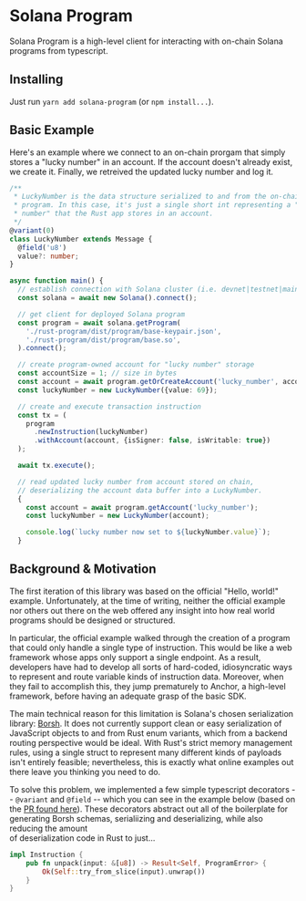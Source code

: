 # Solana Program
Solana Program is a high-level client for interacting with on-chain Solana
programs from typescript.

## Installing
Just run `yarn add solana-program` (or `npm install...`).

## Basic Example
Here's an example where we connect to an on-chain prorgam that simply stores a
"lucky number" in an account. If the account doesn't already exist, we create
it. Finally, we retreived the updated lucky number and log it.

```typescript
/**
 * LuckyNumber is the data structure serialized to and from the on-chain Rust
 * program. In this case, it's just a single short int representing a "lucky
 * number" that the Rust app stores in an account.
 */
@variant(0)
class LuckyNumber extends Message {
  @field('u8')
  value?: number;
}

async function main() {
  // establish connection with Solana cluster (i.e. devnet|testnet|mainnet)
  const solana = await new Solana().connect();

  // get client for deployed Solana program
  const program = await solana.getProgram(
    './rust-program/dist/program/base-keypair.json',
    './rust-program/dist/program/base.so',
  ).connect();

  // create program-owned account for "lucky number" storage
  const accountSize = 1; // size in bytes
  const account = await program.getOrCreateAccount('lucky_number', accountSize);
  const luckyNumber = new LuckyNumber({value: 69});

  // create and execute transaction instruction
  const tx = (
    program
      .newInstruction(luckyNumber)
      .withAccount(account, {isSigner: false, isWritable: true})
  );

  await tx.execute();

  // read updated lucky number from account stored on chain,
  // deserializing the account data buffer into a LuckyNumber.
  {
    const account = await program.getAccount('lucky_number');
    const luckyNumber = new LuckyNumber(account);

    console.log(`lucky number now set to ${luckyNumber.value}`);
  }
```

## Background & Motivation
The first iteration of this library was based on the official "Hello, world!"
example. Unfortunately, at the time of writing, neither the official example nor
others out there on the web offered any insight into how real world programs
should be designed or structured.

In particular, the official example walked through the creation of a program
that could only handle a single type of instruction. This would be like a web
framework whose apps only support a single endpoint. As a result, developers
have had to develop all sorts of hard-coded, idiosyncratic ways to represent and
route variable kinds of instruction data. Moreover, when they fail to accomplish
this, they jump prematurely to Anchor, a high-level framework, before having
an adequate grasp of the basic SDK.

The main technical reason for this limitation is Solana's chosen serialization
library: [Borsh](https://github.com/near/borsh). It does not currently support
clean or easy serialization of JavaScript objects to and from Rust enum
variants, which from a backend routing perspective would be ideal. With Rust's
strict memory management rules, using a single struct to represent many
different kinds of payloads isn't entirely feasible; nevertheless, this is
exactly what online examples out there leave you thinking you need to do.

To solve this problem, we implemented a few simple typescript decorators --
`@variant` and `@field` -- which you can see in the example below (based on the
[PR found here](https://github.com/near/borsh-js/pull/39)). These
decorators abstract out all of the boilerplate for generating
Borsh schemas, serialiizing and deserializing, while also reducing the amount  
of deserialization code in Rust to just...

```rust
impl Instruction {
    pub fn unpack(input: &[u8]) -> Result<Self, ProgramError> {
        Ok(Self::try_from_slice(input).unwrap())
    }
}
```